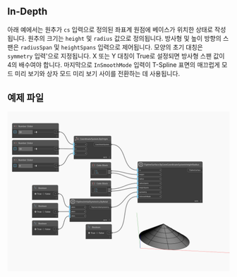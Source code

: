 <!--- Autodesk.DesignScript.Geometry.TSpline.TSplineSurface.ByConeCoordinateSystemHeightRadius --->
<!--- WG4273QZLTXFNOZTJWMFHD4JKB67IIQBJCQNC5SMOC43VJNXKACA --->
## In-Depth
아래 예에서는 원추가 `cs` 입력으로 정의된 좌표계 원점에 베이스가 위치한 상태로 작성됩니다. 원추의 크기는 `height` 및 `radius` 값으로 정의됩니다. 방사형 및 높이 방향의 스팬은 `radiusSpan` 및 `heightSpans` 입력으로 제어됩니다. 모양의 초기 대칭은 `symmetry` 입력'으로 지정됩니다. X 또는 Y 대칭이 True로 설정되면 방사형 스팬 값이 4의 배수여야 합니다. 마지막으로 `InSmoothMode` 입력이 T-Spline 표면의 매끄럽게 모드 미리 보기와 상자 모드 미리 보기 사이를 전환하는 데 사용됩니다.

## 예제 파일

![Example](./WG4273QZLTXFNOZTJWMFHD4JKB67IIQBJCQNC5SMOC43VJNXKACA_img.jpg)
